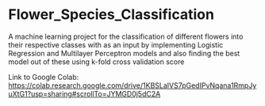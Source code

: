 # Flower_Species_Classification
A machine learning project for the classification of different flowers into their respective classes with as an input by implementing Logistic Regression and Multilayer Perceptron models and also finding the best model out of these using k-fold cross validation score

Link to Google Colab: https://colab.research.google.com/drive/1KBSLaIVS7pGedIPvNqana1RmpJyuXtG1?usp=sharing#scrollTo=JYMGD0j5dC2A
